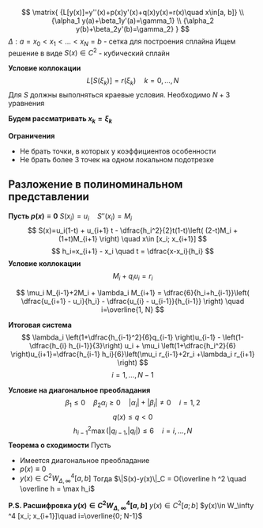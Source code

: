 $$
\matrix{
{L[y(x)]=y''(x)+p(x)y'(x)+q(x)y(x)=r(x)\quad x\in[a, b]} \\
{\alpha_1 y(a)+\beta_1y'(a)=\gamma_1} \\
{\alpha_2 y(b)+\beta_2y'(b)=\gamma_2}
}
$$
$\Delta:a=x_0 < x_1 < \ldots < x_N = b$ - сетка для построения сплайна
Ищем решение в виде $S(x)\in C^2$ - кубический сплайн

**Условие коллокации**
$$
L[S(\xi_k)]=r(\xi_k)\quad k=0,\ldots,N
$$
Для $S$ должны выполняться краевые условия.
Необходимо $N+3$ уравнения

**Будем рассматривать $x_k=\xi_k$**

**Ограничения**
- Не брать точки, в которых у коэффициентов особенности
- Не брать более 3 точек на одном локальном подотрезке

## Разложение в полиноминальном представлении
**Пусть $p(x)\equiv 0$**
$S(x_i)=u_i \quad S''(x_i)=M_i$
$$
S(x)=u_i(1-t) + u_{i+1} t - \dfrac{h_i^2}{2}t(1-t)\left( (2-t)M_i + (1+t)M_{i+1}  \right) \quad x\in [x_i; x_{i+1}]
$$
$$
h_i=x_{i+1} - x_i \quad t = \dfrac{x-x_i}{h_i}
$$
**Условие коллокации**
$$
M_i+q_iu_i=r_i
$$

$$
\mu_i M_{i-1}+2M_i + \lambda_i M_{i+1} = \dfrac{6}{h_i+h_{i-1}}\left( \dfrac{u_{i+1} - u_i}{h_i} - \dfrac{u_{i} - u_{i-1}}{h_{i-1}}  \right) \quad i=\overline{1, N}
$$

**Итоговая система**
$$
\lambda_i \left(1+\dfrac{h_{i-1}^2}{6}q_{i-1} \right)u_{i-1} - \left(1-\dfrac{h_{i} h_{i-1}}{3}\right) u_i + \mu_i \left(1+\dfrac{h_i^2}{6} \right)u_{i+1}=\dfrac{h_{i-1} h_i}{6}\left(\mu_i r_{i-1}+2r_i +\lambda_i r_{i+1} \right)
$$
$$
i=1,\ldots,N-1
$$

**Условие на диагональное преобладания**
$$
\beta_1 \le 0 \quad \beta_2\alpha_i \ge 0 \quad |\alpha_i|+|\beta_i|\neq 0 \quad i = 1, 2
$$
$$
q(x)\le q < 0
$$
$$
h_{i-1}^2 \max\left( |q_{i-1}, |q_i| \right) \le 6 \quad i=i,\ldots, N
$$
**Теорема о сходимости**
Пусть
- Имеется диагональное преобладание
- $p(x)\equiv0$
- $y(x)\in C^2 W^4_{\Delta, \infty} [a, b]$
Тогда $\|S(x)-y(x)\|_C = O(\overline h ^2 \quad \overline h = \max h_i$

**P.S. Расшифровка $y(x)\in C^2 W^4_{\Delta, \infty} [a, b]$** 
	$y(x)\in C^2[a; b]$
	$y(x)\in W_\infty ^4 [x_i; x_{i+1}]\quad i=\overline{0; N-1}$



